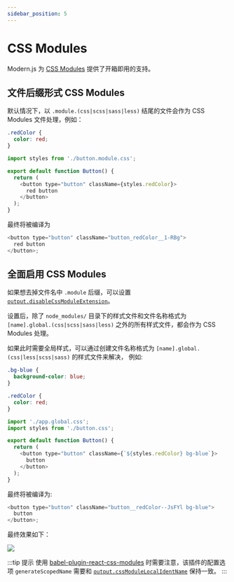 ```yaml
---
sidebar_position: 5
---
```


# CSS Modules

Modern.js 为 [CSS Modules](https://github.com/css-modules/css-modules) 提供了开箱即用的支持。

## 文件后缀形式 CSS Modules

默认情况下，以 `.module.(css|scss|sass|less)` 结尾的文件会作为 CSS Modules 文件处理，例如：

```css title="button.module.css"
.redColor {
  color: red;
}
```

```js title="Button.jsx"
import styles from './button.module.css';

export default function Button() {
  return (
    <button type="button" className={styles.redColor}>
      red button
    </button>
  );
}
```

最终将被编译为

```js
<button type="button" className="button_redColor__1-RBg">
  red button
</button>;
```

## 全面启用 CSS Modules

如果想去掉文件名中 `.module` 后缀，可以设置 [`output.disableCssModuleExtension`](/docs/configure/app/output/disable-css-module-extension)。

设置后，除了 `node_modules/` 目录下的样式文件和文件名称格式为 `[name].global.(css|scss|sass|less)` 之外的所有样式文件，都会作为 CSS Modules 处理。

如果此时需要全局样式，可以通过创建文件名称格式为 `[name].global.(css|less|scss|sass)` 的样式文件来解决， 例如:

```css title="app.global.css"
.bg-blue {
  background-color: blue;
}
```

```css title="button.css"
.redColor {
  color: red;
}
```

```js title="App.jsx"
import './app.global.css';
import styles from './button.css';

export default function Button() {
  return (
    <button type="button" className={`${styles.redColor} bg-blue`}>
      button
    </button>
  );
}
```

最终将被编译为:

```js
<button type="button" className="button__redColor--JsFYl bg-blue">
  button
</button>;
```

最终效果如下：

![](https://lf3-static.bytednsdoc.com/obj/eden-cn/aphqeh7uhohpquloj/modern-js/more-css-modules.png)

:::tip 提示
使用 [babel-plugin-react-css-modules](https://github.com/gajus/babel-plugin-react-css-modules) 时需要注意，该插件的配置选项 `generateScopedName` 需要和 [`output.cssModuleLocalIdentName`](/docs/configure/app/output/css-module-local-ident-name) 保持一致。
:::
